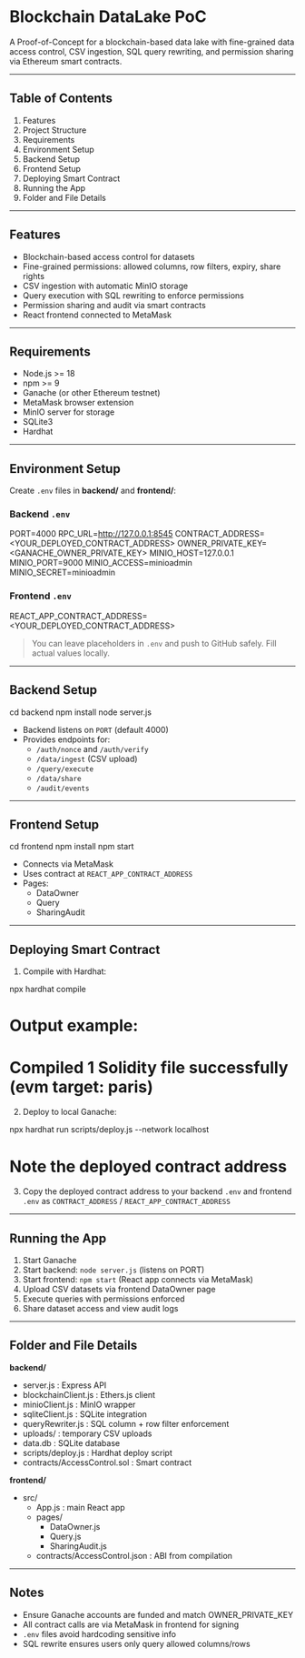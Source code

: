 # Blockchain DataLake PoC

A Proof-of-Concept for a blockchain-based data lake with fine-grained data access control, CSV ingestion, SQL query rewriting, and permission sharing via Ethereum smart contracts.

---

## Table of Contents

1. Features
2. Project Structure
3. Requirements
4. Environment Setup
5. Backend Setup
6. Frontend Setup
7. Deploying Smart Contract
8. Running the App
9. Folder and File Details

---

## Features

- Blockchain-based access control for datasets
- Fine-grained permissions: allowed columns, row filters, expiry, share rights
- CSV ingestion with automatic MinIO storage
- Query execution with SQL rewriting to enforce permissions
- Permission sharing and audit via smart contracts
- React frontend connected to MetaMask

---

## Requirements

- Node.js >= 18
- npm >= 9
- Ganache (or other Ethereum testnet)
- MetaMask browser extension
- MinIO server for storage
- SQLite3
- Hardhat

---

## Environment Setup

Create `.env` files in **backend/** and **frontend/**:

### Backend `.env`

PORT=4000
RPC_URL=http://127.0.0.1:8545
CONTRACT_ADDRESS=<YOUR_DEPLOYED_CONTRACT_ADDRESS>
OWNER_PRIVATE_KEY=<GANACHE_OWNER_PRIVATE_KEY>
MINIO_HOST=127.0.0.1
MINIO_PORT=9000
MINIO_ACCESS=minioadmin
MINIO_SECRET=minioadmin

### Frontend `.env`

REACT_APP_CONTRACT_ADDRESS=<YOUR_DEPLOYED_CONTRACT_ADDRESS>

> You can leave placeholders in `.env` and push to GitHub safely. Fill actual values locally.

---

## Backend Setup

cd backend
npm install
node server.js

- Backend listens on `PORT` (default 4000)
- Provides endpoints for:
  - `/auth/nonce` and `/auth/verify`
  - `/data/ingest` (CSV upload)
  - `/query/execute`
  - `/data/share`
  - `/audit/events`

---

## Frontend Setup

cd frontend
npm install
npm start

- Connects via MetaMask
- Uses contract at `REACT_APP_CONTRACT_ADDRESS`
- Pages:
  - DataOwner
  - Query
  - SharingAudit

---

## Deploying Smart Contract

1. Compile with Hardhat:

npx hardhat compile
# Output example:
# Compiled 1 Solidity file successfully (evm target: paris)

2. Deploy to local Ganache:

npx hardhat run scripts/deploy.js --network localhost
# Note the deployed contract address

3. Copy the deployed contract address to your backend `.env` and frontend `.env` as `CONTRACT_ADDRESS` / `REACT_APP_CONTRACT_ADDRESS`

---

## Running the App

1. Start Ganache
2. Start backend: `node server.js` (listens on PORT)
3. Start frontend: `npm start` (React app connects via MetaMask)
4. Upload CSV datasets via frontend DataOwner page
5. Execute queries with permissions enforced
6. Share dataset access and view audit logs

---

## Folder and File Details

**backend/**
- server.js : Express API
- blockchainClient.js : Ethers.js client
- minioClient.js : MinIO wrapper
- sqliteClient.js : SQLite integration
- queryRewriter.js : SQL column + row filter enforcement
- uploads/ : temporary CSV uploads
- data.db : SQLite database
- scripts/deploy.js : Hardhat deploy script
- contracts/AccessControl.sol : Smart contract

**frontend/**
- src/
  - App.js : main React app
  - pages/
    - DataOwner.js
    - Query.js
    - SharingAudit.js
  - contracts/AccessControl.json : ABI from compilation

---

## Notes

- Ensure Ganache accounts are funded and match OWNER_PRIVATE_KEY
- All contract calls are via MetaMask in frontend for signing
- `.env` files avoid hardcoding sensitive info
- SQL rewrite ensures users only query allowed columns/rows

